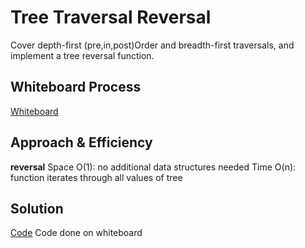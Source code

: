 # Tree Traversal Reversal

Cover depth-first (pre,in,post)Order and breadth-first traversals, and implement a tree reversal function.

## Whiteboard Process

[Whiteboard](../assets/438TreeTraverseReverse.png)

## Approach & Efficiency

**reversal**
Space O(1): no additional data structures needed
Time O(n): function iterates through all values of tree

## Solution

[Code](../assets/438TreeTraverseReverse.png)
Code done on whiteboard
